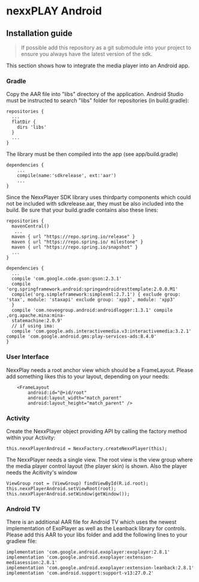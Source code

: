 # nexxPLAY Android

## Installation guide

> If possible add this repository as a git submodule into your project to ensure you always have the latest version of the sdk.

This section shows how to integrate the media player into an Android app.

### Gradle

Copy the AAR file into "libs" directory of the application. Android Studio must be instructed to search "libs" folder for repositories (in build.gradle):

```
repositories {
  ...
  flatDir {
    dirs 'libs'
  }
  ...
}
```

The library must be then compiled into the app (see app/build.gradle)

```
dependencies { 
    ...
    compile(name:'sdkrelease', ext:'aar')
    ...
}
```

Since the NexxPlayer SDK library uses thirdparty components which could not be included with sdkrelease.aar, they must be also included into the build. Be sure that your build.gradle contains also these lines:

```
repositories { 
  mavenCentral()
   ...
  maven { url "https://repo.spring.io/release" } 
  maven { url "https://repo.spring.io/ milestone" } 
  maven { url "https://repo.spring.io/snapshot" }
  ...
}
```

```
dependencies { 
  ...
  compile 'com.google.code.gson:gson:2.3.1'
  compile 'org.springframework.android:springandroidresttemplate:2.0.0.M1'
  compile('org.simpleframework:simplexml:2.7.1') { exclude group: 'stax', module: 'staxapi' exclude group: 'xpp3', module: 'xpp3'
  }
  compile 'com.noveogroup.android:androidlogger:1.3.1' compile ‚org.apache.mina:mina-
  statemachine:2.0.9'
  // if using ima:
  compile 'com.google.ads.interactivemedia.v3:interactivemedia:3.2.1' compile 'com.google.android.gms:play-services-ads:8.4.0'
}
```
### User Interface
NexxPlay needs a root anchor view which should be a FrameLayout. Please add something likes this to your layout, depending on your needs:

```
    <FrameLayout
        android:id="@+id/root"
        android:layout_width="match_parent"
        android:layout_height="match_parent" />
```

### Activity

Create the NexxPlayer object providing API by calling the factory method within your
Activity: 

```
this.nexxPlayerAndroid = NexxFactory.createNexxPlayer(this);
```

The NexxPlayer needs a single view. The root view is the view group where the media player control layout (the player
skin) is shown. Also the player needs the Acitivity's window
```
ViewGroup root = (ViewGroup) findViewById(R.id.root);
this.nexxPlayerAndroid.setViewRoot(root);
this.nexxPlayerAndroid.setWindow(getWindow());
```

### Android TV
There is an additional AAR file for Android TV which uses the newest implementation of ExoPlayer as well as the Leanback library for controls.  Please add this AAR to your libs folder and add the following lines to your gradlew file:
```
implementation 'com.google.android.exoplayer:exoplayer:2.8.1'
implementation 'com.google.android.exoplayer:extension-mediasession:2.8.1'
implementation 'com.google.android.exoplayer:extension-leanback:2.8.1'
implementation 'com.android.support:support-v13:27.0.2'
```



